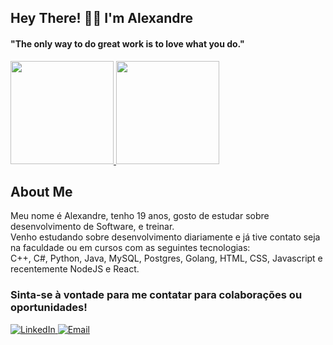 ## Hey There! 👋🏻 I'm Alexandre

<h4>"The only way to do great work is to love what you do."</h4>

<a href="https://github.com/leefell">
  <img height="165em" src="https://github-readme-stats.vercel.app/api?username=leefell&show_icons=true&theme=midnight-purple&include_all_commits=true&count_private=true&title_color=DC143C&icon_color=DC143C"/>
  <img height="165em" src="https://github-readme-stats.vercel.app/api/top-langs/?username=leefell&layout=compact&langs_count=7&theme=midnight-purple&title_color=DC143C&icon_color=DC143C"/>
</a>

## About Me
Meu nome é Alexandre, tenho 19 anos, gosto de estudar sobre desenvolvimento de Software, e treinar. <br>
Venho estudando sobre desenvolvimento diariamente e já tive contato seja na faculdade ou em cursos com as seguintes tecnologias: <br>
C++, C#, Python, Java, MySQL, Postgres, Golang, HTML, CSS, Javascript e recentemente NodeJS e React. <br>

### Sinta-se à vontade para me contatar para colaborações ou oportunidades!
<a href="https://www.linkedin.com/in/alexandre-augusto-dos-santos-feltrin-ab637926b/">
  <img src="https://img.shields.io/badge/LinkedIn-0077B5?style=for-the-badge&logo=linkedin&logoColor=white" alt="LinkedIn">
</a>
<a href="mailto:alexandreaug21@gmail.com">
  <img src="https://img.shields.io/badge/Gmail-D14836?style=for-the-badge&logo=gmail&logoColor=white" alt="Email">
</a>

